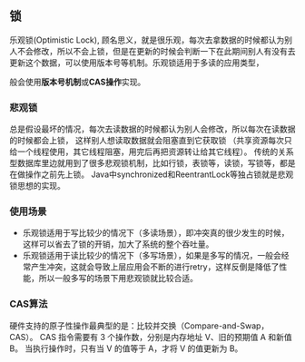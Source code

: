 ## 锁

乐观锁(Optimistic Lock), 顾名思义，就是很乐观，每次去拿数据的时候都认为别人不会修改，所以不会上锁，但是在更新的时候会判断一下在此期间别人有没有去更新这个数据，可以使用版本号等机制。乐观锁适用于多读的应用类型，

般会使用**版本号机制**或**CAS操作**实现。

### 悲观锁

总是假设最坏的情况，每次去读数据的时候都认为别人会修改，所以每次在读数据的时候都会上锁， 这样别人想读取数据就会阻塞直到它获取锁 （共享资源每次只给一个线程使用，其它线程阻塞，用完后再把资源转让给其它线程）。 传统的关系型数据库里边就用到了很多悲观锁机制，比如行锁，表锁等，读锁，写锁等，都是在做操作之前先上锁。 Java中synchronized和ReentrantLock等独占锁就是悲观锁思想的实现。

### 使用场景

- 乐观锁适用于写比较少的情况下（多读场景），即冲突真的很少发生的时候，这样可以省去了锁的开销，加大了系统的整个吞吐量。
- 乐观锁适用于读比较少的情况下（多写场景），如果是多写的情况，一般会经常产生冲突，这就会导致上层应用会不断的进行retry，这样反倒是降低了性能，所以一般多写的场景下用悲观锁就比较合适。

### CAS算法

硬件支持的原子性操作最典型的是：比较并交换（Compare-and-Swap，CAS）。 CAS 指令需要有 3 个操作数，分别是内存地址 V、旧的预期值 A 和新值 B。 当执行操作时，只有当 V 的值等于 A，才将 V 的值更新为 B。